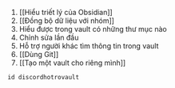 1. [[Hiểu triết lý của Obsidian]]
2. [[Đồng bộ dữ liệu với nhóm]]
3. Hiểu được trong vault có những thư mục nào
4. Chỉnh sửa lần đầu
6. Hỗ trợ người khác tìm thông tin trong vault
7. [[Dùng Git]]
8. [[Tạo một vault cho riêng mình]]

```button
id discordhotrovault
```